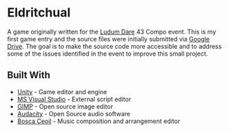 # Eldritchual
A game originally written for the [Ludum Dare](https://ldjam.com/events/ludum-dare/43) 43 Compo event. This is my first game entry and the source files were initially submitted via [Google Drive](https://drive.google.com/open?id=1xBfX_8QwdnBngTY1ZvmeFdOyRCEKi9Ep). The goal is to make the source code more accessible and to address some of the issues identified in the event to improve this small project. 

## Built With
- [Unity](https://unity3d.com/) - Game editor and engine
- [MS Visual Studio](https://visualstudio.microsoft.com/) - External script editor
- [GIMP](https://www.gimp.org/) - Open source image editor
- [Audacity](https://www.audacityteam.org/) - Open Source audio software
- [Bosca Ceoil](https://boscaceoil.net/) - Music composition and arrangement editor

